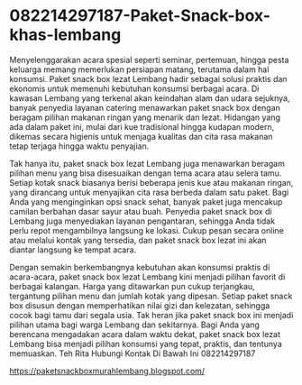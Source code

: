 # 082214297187-Paket-Snack-box-khas-lembang
Menyelenggarakan acara spesial seperti seminar, pertemuan, hingga pesta keluarga memang memerlukan persiapan matang, terutama dalam hal konsumsi. Paket snack box lezat Lembang hadir sebagai solusi praktis dan ekonomis untuk memenuhi kebutuhan konsumsi berbagai acara. Di kawasan Lembang yang terkenal akan keindahan alam dan udara sejuknya, banyak penyedia layanan catering menawarkan paket snack box dengan beragam pilihan makanan ringan yang menarik dan lezat. Hidangan yang ada dalam paket ini, mulai dari kue tradisional hingga kudapan modern, dikemas secara higienis untuk menjaga kualitas dan cita rasa makanan tetap terjaga hingga waktu penyajian.

Tak hanya itu, paket snack box lezat Lembang juga menawarkan beragam pilihan menu yang bisa disesuaikan dengan tema acara atau selera tamu. Setiap kotak snack biasanya berisi beberapa jenis kue atau makanan ringan, yang dirancang untuk menyajikan cita rasa berbeda dalam satu paket. Bagi Anda yang menginginkan opsi snack sehat, banyak paket juga mencakup camilan berbahan dasar sayur atau buah. Penyedia paket snack box di Lembang juga menyediakan layanan pengantaran, sehingga Anda tidak perlu repot mengambilnya langsung ke lokasi. Cukup pesan secara online atau melalui kontak yang tersedia, dan paket snack box lezat ini akan diantar langsung ke tempat acara.

Dengan semakin berkembangnya kebutuhan akan konsumsi praktis di acara-acara, paket snack box lezat Lembang kini menjadi pilihan favorit di berbagai kalangan. Harga yang ditawarkan pun cukup terjangkau, tergantung pilihan menu dan jumlah kotak yang dipesan. Setiap paket snack box disusun dengan memperhatikan nilai gizi dan kelezatan, sehingga cocok bagi tamu dari segala usia. Tak heran jika paket snack box ini menjadi pilihan utama bagi warga Lembang dan sekitarnya. Bagi Anda yang berencana mengadakan acara dalam waktu dekat, paket snack box lezat Lembang bisa menjadi pilihan konsumsi yang tepat, praktis, dan tentunya memuaskan.
Teh Rita
Hubungi Kontak Di Bawah Ini
082214297187

https://paketsnackboxmurahlembang.blogspot.com/
